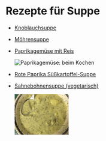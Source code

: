 Rezepte für Suppe
=====================

* [Knoblauchsuppe](Knoblauchsuppe.txt)
* [Möhrensuppe](Moehrensuppe.md)
* [Paprikagemüse mit Reis](Paprikagemüse.txt)

  <img src="../../pics/Paprikagem%C3%BCse.jpg" width="30%" alt="Paprikagemüse: beim Kochen" title="Paprikagemüse:&#10;beim Kochen" />
* [Rote Paprika Süßkartoffel-Suppe](Suesskartoffelsuppe.md)
* [Sahnebohnensuppe (vegetarisch)](Sahnebohnensuppe.txt)

  <img src="../../pics/Sahnebohnensuppe.jpg" width="30%" alt="Sahnebohnensuppe" title="Sahnebohnensuppe" />
